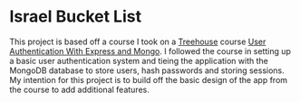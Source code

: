 # Israel Bucket List
This project is based off a course I took on a [Treehouse](https://teamtreehouse.com) course [User Authentication With Express and Mongo](https://teamtreehouse.com/library/user-authentication-with-express-and-mongo).  I followed the course in setting up a basic user authentication system and tieing the application with the MongoDB database to store users, hash passwords and storing sessions.  My intention for this project is to build off the basic design of the app from the course to add additional features.
